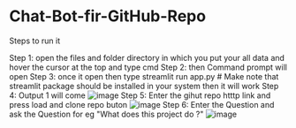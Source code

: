 # Chat-Bot-fir-GitHub-Repo

Steps to run it

Step 1: open the files and folder directory in which you put your all data and hover the cursor at the top and type cmd
Step 2: then Command prompt will open 
Step 3: once it open then type streamlit run app.py # Make note that streamlit package should be installed in your system then it will work
Step 4: Output 1 will come 
![image](https://github.com/user-attachments/assets/0140de70-a79d-4cab-a5ff-e27182caff90)
Step 5: Enter the gihut repo htttp link and press load and clone repo buton
![image](https://github.com/user-attachments/assets/983bb9f8-fbfc-4e6b-9f55-07af5c0e96a6)
Step 6: Enter the Question and ask the Question for eg "What does this project do ?"
![image](https://github.com/user-attachments/assets/ebbc632c-fc16-414d-ad0e-fbb6a987993f)
